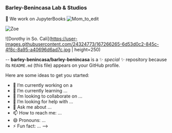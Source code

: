 
### Barley-Benincasa Lab & Studios


🔭  We work on JupyterBooks
![Mom_to_edit](https://user-images.githubusercontent.com/24324773/167266532-481a9beb-0655-4d3d-9986-5023dd53d1c0.jpg)


![Zoe](https://user-images.githubusercontent.com/24324773/167266217-bbd8c0b4-b774-4546-8caa-dc91f35f0e6b.png)

![Dorothy in So. Cali](https://user-images.githubusercontent.com/24324773/167266265-6d53d0c2-845c-4f8c-8a95-a40696d6ad7c.jpg | height=250)



--
**barley-benincasa/barley-benincasa** is a ✨ _special_ ✨ repository because its `README.md` (this file) appears on your GitHub profile.


Here are some ideas to get you started:

- 🔭 I’m currently working on a 
- 🌱 I’m currently learning ...
- 👯 I’m looking to collaborate on ...
- 🤔 I’m looking for help with ...
- 💬 Ask me about ...
- 📫 How to reach me: ...
- 😄 Pronouns: ...
- ⚡ Fun fact: ...
-->
